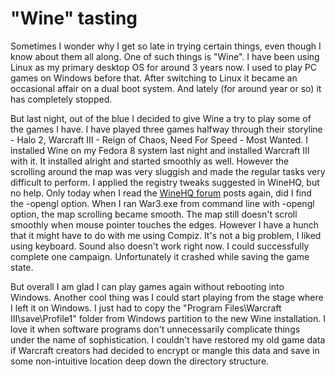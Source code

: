"Wine" tasting
===
Sometimes I wonder why I get so late in trying certain things, even though I know about them all along. One of such things is "Wine". I have been using Linux as my primary desktop OS for around 3 years now. I used to play PC games on Windows before that. After switching to Linux it became an occasional affair on a dual boot system. And lately (for around year or so) it has completely stopped.  
  
But last night, out of the blue I decided to give Wine a try to play some of the games I have. I have played three games halfway through their storyline - Halo 2, Warcraft III - Reign of Chaos, Need For Speed - Most Wanted. I installed Wine on my Fedora 8 system last night and installed Warcraft III with it. It installed alright and started smoothly as well. However the scrolling around the map was very sluggish and made the regular tasks very difficult to perform. I applied the registry tweaks suggested in WineHQ, but no help. Only today when I read the [WineHQ forum][0] posts again, did I find the -opengl option. When I ran War3.exe from command line with -opengl option, the map scrolling became smooth. The map still doesn't scroll smoothly when mouse pointer touches the edges. However I have a hunch that it might have to do with me using Compiz. It's not a big problem, I liked using keyboard. Sound also doesn't work right now. I could successfully complete one campaign. Unfortunately it crashed while saving the game state.  
  
But overall I am glad I can play games again without rebooting into Windows. Another cool thing was I could start playing from the stage where I left it on Windows. I just had to copy the "Program Files\\Warcraft III\\save\\Profile1" folder from Windows partition to the new Wine installation. I love it when software programs don't unnecessarily complicate things under the name of sophistication. I couldn't have restored my old game data if Warcraft creators had decided to encrypt or mangle this data and save in some non-intuitive location deep down the directory structure.

[0]: http://appdb.winehq.org/objectManager.php?sClass=version&iId=1177

